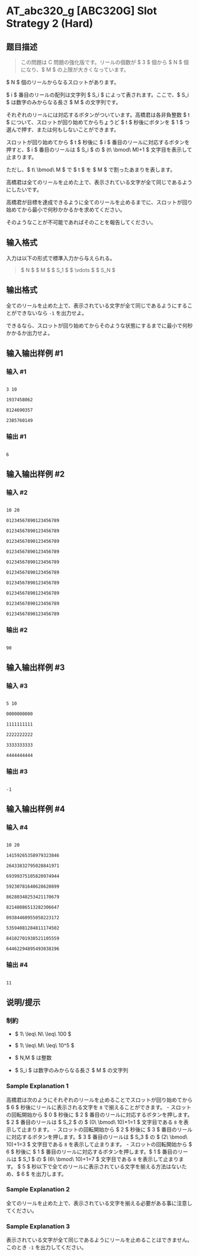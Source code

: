 # AT_abc320_g [ABC320G] Slot Strategy 2 (Hard)

## 题目描述

[problemUrl]: https://atcoder.jp/contests/abc320/tasks/abc320_g

> この問題は C 問題の強化版です。リールの個数が $ 3 $ 個から $ N $ 個になり、$ M $ の上限が大きくなっています。

$ N $ 個のリールからなるスロットがあります。  
$ i $ 番目のリールの配列は文字列 $ S_i $ によって表されます。ここで、$ S_i $ は数字のみからなる長さ $ M $ の文字列です。

それぞれのリールには対応するボタンがついています。高橋君は各非負整数 $ t $ について、スロットが回り始めてからちょうど $ t $ 秒後にボタンを $ 1 $ つ選んで押す、または何もしないことができます。  
スロットが回り始めてから $ t $ 秒後に $ i $ 番目のリールに対応するボタンを押すと、$ i $ 番目のリールは $ S_i $ の $ (t\ \bmod\ M)+1 $ 文字目を表示して止まります。  
ただし、$ t\ \bmod\ M $ で $ t $ を $ M $ で割ったあまりを表します。

高橋君は全てのリールを止めた上で、表示されている文字が全て同じであるようにしたいです。  
高橋君が目標を達成できるように全てのリールを止めるまでに、スロットが回り始めてから最小で何秒かかるかを求めてください。  
そのようなことが不可能であればそのことを報告してください。

## 输入格式

入力は以下の形式で標準入力から与えられる。

> $ N $ $ M $ $ S_1 $ $ \vdots $ $ S_N $

## 输出格式

全てのリールを止めた上で、表示されている文字が全て同じであるようにすることができないなら `-1` を出力せよ。  
できるなら、スロットが回り始めてからそのような状態にするまでに最小で何秒かかるか出力せよ。

## 输入输出样例 #1

### 输入 #1

```
3 10
1937458062
8124690357
2385760149
```

### 输出 #1

```
6
```

## 输入输出样例 #2

### 输入 #2

```
10 20
01234567890123456789
01234567890123456789
01234567890123456789
01234567890123456789
01234567890123456789
01234567890123456789
01234567890123456789
01234567890123456789
01234567890123456789
01234567890123456789
```

### 输出 #2

```
90
```

## 输入输出样例 #3

### 输入 #3

```
5 10
0000000000
1111111111
2222222222
3333333333
4444444444
```

### 输出 #3

```
-1
```

## 输入输出样例 #4

### 输入 #4

```
10 20
14159265358979323846
26433832795028841971
69399375105820974944
59230781640628620899
86280348253421170679
82148086513282306647
09384460955058223172
53594081284811174502
84102701938521105559
64462294895493038196
```

### 输出 #4

```
11
```

## 说明/提示

### 制約

- $ 1\ \leq\ N\ \leq\ 100 $
- $ 1\ \leq\ M\ \leq\ 10^5 $
- $ N,M $ は整数
- $ S_i $ は数字のみからなる長さ $ M $ の文字列

### Sample Explanation 1

高橋君は次のようにそれぞれのリールを止めることでスロットが回り始めてから $ 6 $ 秒後にリールに表示される文字を `8` で揃えることができます。 - スロットの回転開始から $ 0 $ 秒後に $ 2 $ 番目のリールに対応するボタンを押します。$ 2 $ 番目のリールは $ S_2 $ の $ (0\ \bmod\ 10)+1=1 $ 文字目である `8` を表示して止まります。 - スロットの回転開始から $ 2 $ 秒後に $ 3 $ 番目のリールに対応するボタンを押します。$ 3 $ 番目のリールは $ S_3 $ の $ (2\ \bmod\ 10)+1=3 $ 文字目である `8` を表示して止まります。 - スロットの回転開始から $ 6 $ 秒後に $ 1 $ 番目のリールに対応するボタンを押します。$ 1 $ 番目のリールは $ S_1 $ の $ (6\ \bmod\ 10)+1=7 $ 文字目である `8` を表示して止まります。 $ 5 $ 秒以下で全てのリールに表示されている文字を揃える方法はないため、$ 6 $ を出力します。

### Sample Explanation 2

全てのリールを止めた上で、表示されている文字を揃える必要がある事に注意してください。

### Sample Explanation 3

表示されている文字が全て同じであるようにリールを止めることはできません。 このとき `-1` を出力してください。